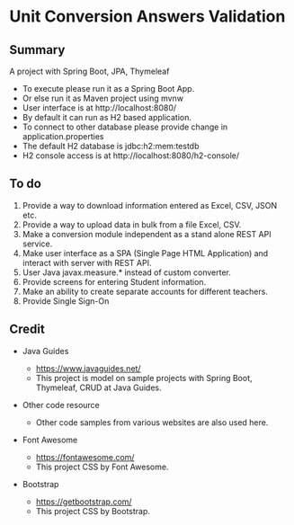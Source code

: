 # Unit Conversion Answers Validation
## Summary
A project with Spring Boot, JPA, Thymeleaf

* To execute please run it as a Spring Boot App.
* Or else run it as Maven project using mvnw 
* User interface is at http://localhost:8080/
* By default it can run as H2 based application.
* To connect to other database please provide change in application.properties
* The default H2 database is jdbc:h2:mem:testdb
* H2 console access is at http://localhost:8080/h2-console/

## To do
1. Provide a way to download information entered as Excel, CSV, JSON etc. 
2. Provide a way to upload data in bulk from a file Excel, CSV.
3. Make a conversion module independent as a stand alone REST API service.
4. Make user interface as a SPA (Single Page HTML Application) and interact with server with REST API.
5. User Java javax.measure.* instead of custom converter.
6. Provide screens for entering Student information.
7. Make an ability to create separate accounts for different teachers.
8. Provide Single Sign-On
 

## Credit
* Java Guides
  - https://www.javaguides.net/ 
  - This project is model on sample projects with Spring Boot, Thymeleaf, CRUD at Java Guides.

* Other code resource 
  - Other code samples from various websites are also used here.
  
* Font Awesome 
  - https://fontawesome.com/ 
  - This project CSS by Font Awesome.

* Bootstrap 
  - https://getbootstrap.com/ 
  - This project CSS by Bootstrap.

